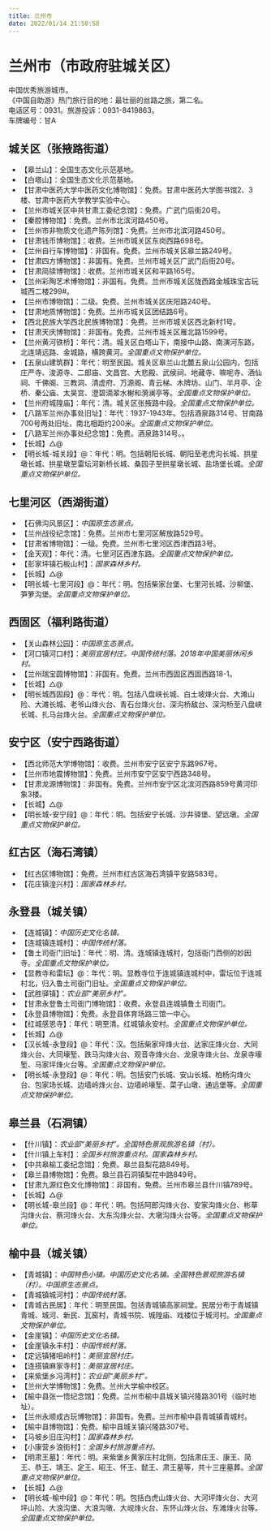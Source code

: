 ```yaml
---
title: 兰州市  
date: 2022/01/14 21:50:58  
---
```

  
# 兰州市（市政府驻城关区）  
中国优秀旅游城市。  
《中国自助游》热门旅行目的地：最壮丽的丝路之旅，第二名。  
电话区号：0931。旅游投诉：0931-8419863。  
车牌编号：甘A  

## 城关区（张掖路街道）  
* 【皋兰山】：全国生态文化示范基地。  
* 【白塔山】：全国生态文化示范基地。  
* 【甘肃中医药大学中医药文化博物馆】：免费。甘肃中医药大学图书馆2、3楼、甘肃中医药大学教学实验中心。  
* 【兰州市城关区中共甘肃工委纪念馆】：免费。广武门后街20号。  
* 【秦腔博物馆】：免费。兰州市北滨河路450号。  
* 【兰州市非物质文化遗产陈列馆】：免费。兰州市北滨河路450号。  
* 【甘肃钱币博物馆】：收费。兰州市城关区东岗西路698号。  
* 【兰州自行车博物馆】：非国有。免费。兰州市城关区皋兰路249号。  
* 【甘肃四方博物馆】：非国有。免费。兰州市城关区广武门后街20号。  
* 【甘肃简牍博物馆】：收费。兰州市城关区和平路165号。  
* 【兰州彩陶艺术博物馆】：非国有。免费。兰州市城关区陇西路金城珠宝古玩城西二楼299#。  
* 【兰州市博物馆】：二级。免费。兰州市城关区庆阳路240号。  
* 【甘肃地质博物馆】：免费。兰州市城关区团结路6号。  
* 【西北民族大学西北民族博物馆】：免费。兰州市城关区西北新村1号。  
* 【甘肃天庆博物馆】：非国有。免费。兰州市城关区雁北路1599号。  
* 【兰州黄河铁桥】：年代：清。城关区白塔山下，南接中山路、南演河东路，北连靖远路、金城路，横跨黄河。*全国重点文物保护单位。*  
* 【五泉山建筑群】：年代：明至民国。城关区皋兰山北麓五泉山公园内，包括庄严寺、浚源寺、二郎庙、文昌宫、大悲殿、武侯祠、地藏寺、嘛呢寺、酒仙祠、千佛阁、三教洞、清虚府、万源阁、青云梯、木牌坊、山门、半月亭、企桥、秦公庙、太昊宫、澄碧滴翠水榭和漪澜亭等。*全国重点文物保护单位。*  
* 【兰州府城隍庙】：年代：清。城关区张掖路中段。*全国重点文物保护单位。*  
* 【八路军兰州办事处旧址】：年代：1937-1943年。包括酒泉路314号、甘南路700号两处旧址，南北相距约200米。*全国重点文物保护单位。*  
* 【八路军兰州办事处纪念馆】：免费。酒泉路314号。。  
* 【长城】△@  
* 【明长城-城关段】@：年代：明。包括朝阳长城、朝阳至老虎沟长城、拱星墩长城、拱星墩至雷坛河新桥长城、桑园子至拱星墩长城、盐场堡长城。*全国重点文物保护单位。*  

## 七里河区（西湖街道）  
* 【石佛沟风景区】：*中国原生态景点。*  
* 【兰州战役纪念馆】：免费。兰州市七里河区解放路529号。  
* 【甘肃省博物馆】：一级。免费。兰州市七里河区西津西路3号。  
* 【金天观】：年代：清。七里河区西津东路。*全国重点文物保护单位。*  
* 【彭家坪镇石板山村】：*国家森林乡村。*  
* 【长城】△@  
* 【明长城-七里河段】@：年代：明。包括柴家台堡、七里河长城、沙柳堡、笋箩沟堡。*全国重点文物保护单位。*  

## 西固区（福利路街道）  
* 【关山森林公园】：*中国原生态景点。*  
* 【河口镇河口村】：*美丽宜居村庄。中国传统村落。2018年中国美丽休闲乡村。*  
* 【兰州瑞宝圆博物馆】：非国有。免费。兰州市西固区西固西路18-1。  
* 【长城】△@  
* 【明长城西固段】@：年代：明。包括八盘峡长城、白土坡烽火台、大滩山险、大滩长城、老爷山烽火台、青石台烽火台、深沟桥敌台、深沟桥至八盘峡长城、扎马台烽火台。*全国重点文物保护单位。*  

## 安宁区（安宁西路街道）  
* 【西北师范大学博物馆】：收费。兰州市安宁区安宁东路967号。  
* 【兰州市地震博物馆】：免费。兰州市安宁区安宁西路348号。  
* 【甘肃龙源博物馆】：非国有。免费。兰州市安宁区北滨河西路859号黄河印象3楼。  
* 【长城】△@  
* 【明长城-安宁段】@：年代：明。包括安宁长城、沙井驿堡、望远墩。*全国重点文物保护单位。*  

## 红古区（海石湾镇）  
* 【红古区博物馆】：免费。兰州市红古区海石湾镇平安路583号。  
* 【花庄镇湟兴村】：*国家森林乡村。*  

## 永登县（城关镇）  
* 【连城镇】：*中国历史文化名镇。*  
* 【连城镇连城村】：*中国传统村落。*  
* 【鲁土司衙门旧址】：年代：明、清。连城镇连城村，包括衙门西侧的妙因寺。*全国重点文物保护单位。*  
* 【显教寺和雷坛】@：年代：明。显教寺位于连城镇连城村中，雷坛位于连城村北，归入鲁土司衙门旧址。*全国重点文物保护单位。*  
* 【武胜驿镇】：*农业部“美丽乡村”。*  
* 【甘肃永登鲁土司衙门博物馆】：收费。永登县连城镇鲁土司衙门。  
* 【永登县博物馆】：免费。永登县体育场路三馆一中心。  
* 【红城感恩寺】：年代：明至清。红城镇永安村。*全国重点文物保护单位。*  
* 【长城】△@  
* 【汉长城-永登段】@：年代：汉。包括柴家坪烽火台、达家庄烽火台、大同烽火台、大同壕堑、跌马沟烽火台、观音寺烽火台、龙泉寺烽火台、龙泉寺壕堑、马家坪烽火台等。*全国重点文物保护单位。*  
* 【明长城-永登段】@：年代：明。包括安门长城、安山长城、柏杨沟烽火台、包家场长城、边墙岭烽火台、边墙岭壕堑、菜子山墩、通远堡等。*全国重点文物保护单位。*  

## 皋兰县（石洞镇）  
* 【什川镇】：*农业部“美丽乡村”。全国特色景观旅游名镇（村）。*  
* 【什川镇上车村】：*全国乡村旅游重点村。国家森林乡村。*  
* 【中共皋榆工委纪念馆】：免费。皋兰县梨花路849号。  
* 【皋兰县博物馆】：免费。皋兰县石洞镇梨花中路849号。  
* 【甘肃九源红色文化博物馆】：非国有。免费。兰州市皋兰县什川镇789号。  
* 【长城】△@  
* 【明长城-皋兰段】@：年代：明。包括阿郎沟烽火台、安家沟烽火台、彬草沟烽火台、蔡河烽火台、大东沟烽火台、大墩沟烽火台等。*全国重点文物保护单位。*  

## 榆中县（城关镇）  
* 【青城镇】：*中国特色小镇。中国历史文化名镇。全国特色景观旅游名镇（村）。中国原生态景点。*  
* 【青城镇城河村】：*中国传统村落。*  
* 【青城古民居】：年代：明至民国。包括青城镇高家祠堂。民居分布于青城镇青城、城河、新民、瓦窑村，青城书院、城隍庙、戏楼位于城河村。*全国重点文物保护单位。*  
* 【金崖镇】：*中国历史文化名镇。*  
* 【金崖镇永丰村】：*中国传统村落。*  
* 【定远镇猪咀岭村】：*美丽宜居村庄。*  
* 【连搭镇麻家寺村】：*美丽宜居村庄。*  
* 【来紫堡乡冯湾村】：*农业部“美丽乡村”。*  
* 【兰州大学博物馆】：免费。兰州大学榆中校区。  
* 【榆中县张一悟纪念馆】：免费。兰州市榆中县城关镇兴隆路301号（临时地址）。  
* 【兰州永顺成古玩博物馆】：非国有。免费。兰州市榆中县青城镇青城村。  
* 【榆中县博物馆】：免费。榆中县城关镇兴隆路307号。  
* 【马坡乡旧庄沟村】：*国家森林乡村。*  
* 【小康营乡浪街村】：*全国乡村旅游重点村。*  
* 【明肃王墓】：年代：明。来紫堡乡黄家庄村北侧，包括肃庄王、康王、简王、恭王、靖王、定王、昭王、怀王、懿王、肃王墓等，共十三座墓葬。*全国重点文物保护单位。*  
* 【长城】△@  
* 【明长城-榆中段】@：年代：明。包括白虎山烽火台、大河坪烽火台、大河坪山险、大浪沟堡、大浪沟墩、大岘烽火台、东怀山烽火台、东滩烽火台等。*全国重点文物保护单位。*  